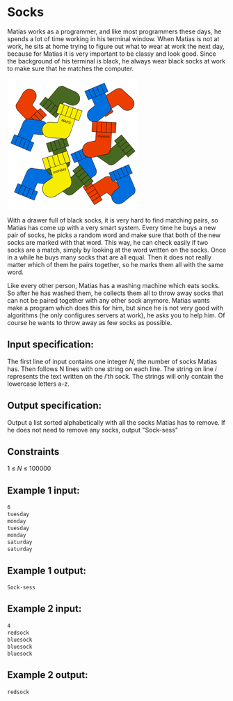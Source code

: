 # Socks
Matias works as a programmer, and like most programmers these days, he spends a lot of time working in his terminal window. When Matias is not at work, he sits at home trying to figure out what to wear at work the next day, because for Matias it is very important to be classy and look good. Since the background of his terminal is black, he always wear black socks at work to make sure that he matches the computer.

![](../images/socks.png)

With a drawer full of black socks, it is very hard to find matching pairs, so Matias has come up with a very smart system. Every time he buys a new pair of socks, he picks a random word and make sure that both of the new socks are marked with that word. This way, he can check easily if two socks are a match, simply by looking at the word written on the socks. Once in a while he buys many socks that are all equal. Then it does not really matter which of them he pairs together, so he marks them all with the same word.

Like every other person, Matias has a washing machine which eats socks. So after he has washed them, he collects them all to throw away socks that can not be paired together with any other sock anymore. Matias wants make a program which does this for him, but since he is not very good with algorithms (he only configures servers at work), he asks you to help him. Of course he wants to throw away as few socks as possible.

## Input specification:
The first line of input contains one integer _N_, the number of socks Matias has.
Then follows N lines with one string on each line. The string on line _i_ represents the text written on the _i_'th sock. The strings will only contain the lowercase letters a-z.

## Output specification:
Output a list sorted alphabetically with all the socks Matias has to remove. If he does not need to remove any socks, output "Sock-sess"

## Constraints
1 &le; _N_ &le; 100000  

## Example 1 input:
```
6
tuesday
monday
tuesday
monday
saturday
saturday
```

## Example 1 output:
```
Sock-sess
```


## Example 2 input:
```
4
redsock
bluesock
bluesock
bluesock
```

## Example 2 output:
```
redsock
```


